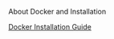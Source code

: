 About Docker and Installation

[Docker Installation Guide](https://github.com/shakeer-linux/Docker/blob/master/Docker_Installation_Guide.md)
